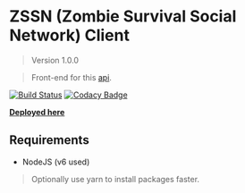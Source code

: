 # ZSSN (Zombie Survival Social Network) Client

> Version 1.0.0

> Front-end for this [api](https://github.com/JayBIOS/zssn).

[![Build Status](https://travis-ci.org/JayBIOS/zssn-client.svg?branch=master)](https://travis-ci.org/JayBIOS/zssn-client)
[![Codacy Badge](https://api.codacy.com/project/badge/Grade/6b9ac6a2dc99424c9564a045930b310f)](https://www.codacy.com/app/jonathan-b-d-o-s/zssn-client?utm_source=github.com&amp;utm_medium=referral&amp;utm_content=JayBIOS/zssn-client&amp;utm_campaign=Badge_Grade)

[**Deployed here**](http://zssn.jaybios.me/)

## Requirements

* NodeJS (v6 used)

> Optionally use yarn to install packages faster.
